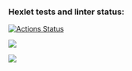 ### Hexlet tests and linter status:

[![Actions Status](https://github.com/MagoAbu/frontend-project-lvl1/workflows/hexlet-check/badge.svg)](https://github.com/MagoAbu/frontend-project-lvl1/actions)

<a href="https://codeclimate.com/github/MagoAbu/frontend-project-lvl1/maintainability"><img src="https://api.codeclimate.com/v1/badges/2955e04b668acc7d52c1/maintainability" /></a>

<a href="https://asciinema.org/a/BxaK9UYdMn33WCAk8G8yC6SK2" target="\_blank"><img src="https://asciinema.org/a/BxaK9UYdMn33WCAk8G8yC6SK2.svg" /></a>
